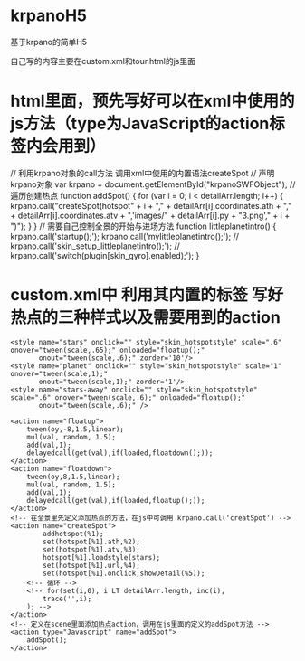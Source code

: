 # krpanoH5
基于krpano的简单H5

自己写的内容主要在custom.xml和tour.html的js里面
# html里面，预先写好可以在xml中使用的js方法（type为JavaScript的action标签内会用到）
  // 利用krpano对象的call方法 调用xml中使用的内置语法createSpot
	// 声明krpano对象
	var krpano = document.getElementById("krpanoSWFObject");
	// 遍历创建热点
	function addSpot() {
		for (var i = 0; i < detailArr.length; i++) {
			krpano.call("createSpot(hotspot" + i + "," + detailArr[i].coordinates.ath + "," + detailArr[i].coordinates.atv +
				",'images/" + detailArr[i].py + "3.png'," + i + ")");
		}
	}
// 需要自己控制全景的开始与进场方法
	function littleplanetintro() {
		krpano.call('startup();');
		krpano.call('mylittleplanetintro();');
		// krpano.call('skin_setup_littleplanetintro();');
		// krpano.call('switch(plugin[skin_gyro].enabled);');
	}
# custom.xml中 利用其内置的标签  写好热点的三种样式以及需要用到的action
	<style name="stars" onclick="" style="skin_hotspotstyle" scale=".6" onover="tween(scale,.65);" onloaded="floatup();"
	       onout="tween(scale,.6);" zorder='10'/>
	<style name="planet" onclick="" style="skin_hotspotstyle" scale="1" onover="tween(scale,1);"
	       onout="tween(scale,1);" zorder='1'/>
	<style name="stars-away" onclick="" style="skin_hotspotstyle" scale=".6" onover="tween(scale,.6);" onloaded="floatup();"
	       onout="tween(scale,.6);" />
  <!-- 热点的简单动效 -->
	<action name="floatup">
		tween(oy,-8,1.5,linear);
		mul(val, random, 1.5);
		add(val,1);
		delayedcall(get(val),if(loaded,floatdown();));
	</action>
	<action name="floatdown">
		tween(oy,8,1.5,linear);
		mul(val, random, 1.5);
		add(val,1);
		delayedcall(get(val),if(loaded,floatup();));
	</action>
  	<!-- 在全景里先定义添加热点的方法，在js中可调用 krpano.call('creatSpot') -->
	<action name="createSpot">
			addhotspot(%1);
			set(hotspot[%1].ath,%2);
			set(hotspot[%1].atv,%3);
			hotspot[%1].loadstyle(stars);
			set(hotspot[%1].url,%4);
			set(hotspot[%1].onclick,showDetail(%5));
		<!-- 循环 -->
		<!-- for(set(i,0), i LT detailArr.length, inc(i),
			trace('',i);
		); -->
	</action>
	<!-- 定义在scene里面添加热点action，调用在js里面的定义的addSpot方法 -->
	<action type="Javascript" name="addSpot">
		addSpot();
	</action>